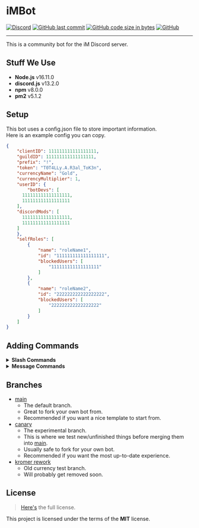 # iMBot

[![Discord](https://img.shields.io/discord/359374635680399363?color=%235865F2&label=Discord&logo=discord&logoColor=%23FFFFFF&style=for-the-badge)](https://discord.gg/JpcBxZv6bF)
[![GitHub last commit](https://img.shields.io/github/last-commit/Holy-Person/iMBot?style=for-the-badge)](https://github.com/Holy-Person/iMBot)
[![GitHub code size in bytes](https://img.shields.io/github/languages/code-size/Holy-Person/iMBot?style=for-the-badge)](https://github.com/Holy-Person/iMBot)
[![GitHub](https://img.shields.io/github/license/Holy-Person/iMBot?style=for-the-badge)](https://github.com/Holy-Person/iMBot)

---

This is a community bot for the iM Discord server.

## Stuff We Use

- **Node.js** v16.11.0
- **discord.js** v13.2.0
- **npm** v8.0.0
- **pm2** v5.1.2

## Setup

This bot uses a config.json file to store important information.<br>
Here is an example config you can copy.

```json
{
	"clientID": 111111111111111111,
	"guildID": 111111111111111111,
	"prefix": "!",
	"token": "T0T4LLy.A.R3al_ToK3n",
	"currencyName": "Gold",
  	"currencyMultiplier": 1,
	"userID": {
		"botDevs": [
      111111111111111111,
      111111111111111111
    ],
    "discordMods": [
      111111111111111111,
      111111111111111111
    ]
	},
	"selfRoles": [
		{
			"name": "roleName1",
			"id": "111111111111111111",
			"blockedUsers": [
				"111111111111111111"
			]
		},
		{
			"name": "roleName2",
			"id": "222222222222222222",
			"blockedUsers": [
				"222222222222222222"
			]
		}
	]
}
```

## Adding Commands

<details>
<summary><strong>Slash Commands</strong></summary>

To add a new command, add a new .js file in the `slashCommands` folder, please use the template below.

```js
const { SlashCommandBuilder } = require("@discordjs/builders");

module.exports = {
  data: new SlashCommandBuilder()
    .setName("COMMAND_NAME")
    .setDescription("COMMAND_DESCRIPTION"),
  async execute(interaction) {
    //Command function here, example with pong below.
    return interaction.reply("Pong!");
  }
};
```

</details>

<details>
<summary><strong>Message Commands</strong></summary>

To add a new command, add a new .js file in the `messageCommands` folder, please use the template below.<br>
Name your file the way you want the command to be named.

```js
const Config = require('../config.json');

module.exports = {
  description: `Sends back "Pong!".`, //Description and usage for the help command.
  usage: `\`${Config.prefix}ping\`.`,
  method: function (message, _Bot, _args) { //Variables with _ are not being used at the moment.
    //Command function here, example with pong below.
    return message.channel.send(`Pong!`);
  }
};
```

</details>

## Branches
- [main](https://github.com/Holy-Person/iMBot/tree/main)
  - The default branch.
  - Great to fork your own bot from.
  - Recommended if you want a nice template to start from.
- [canary](https://github.com/Holy-Person/iMBot/tree/canary)
  - The experimental branch.
  - This is where we test new/unfinished things before merging them into [main](https://github.com/Holy-Person/iMBot/tree/main).
  - Usually safe to fork for your own bot.
  - Recommended if you want the most up-to-date experience.
- [kromer rework](https://github.com/Holy-Person/iMBot/tree/kromer-rework)
  - Old currency test branch.
  - Will probably get removed soon.

## License

> [Here's](https://github.com/Holy-Person/iMBot/blob/main/LICENSE) the full license.

This project is licensed under the terms of the **MIT** license.